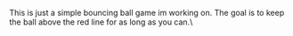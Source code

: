 This is just a simple bouncing ball game im working on.
The goal is to keep the ball above the red line for as long as you can.\
